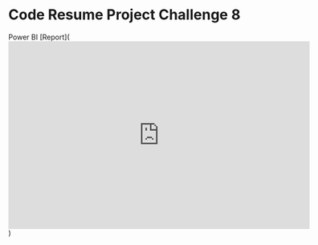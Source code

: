 # Code Resume Project Challenge 8
Power BI [Report](<iframe title="Report Section" width="600" height="373.5" src="https://app.powerbi.com/view?r=eyJrIjoiNjhjMDg2ZWQtZjJlNi00MWVkLTkzMjUtYzQ2ODkzZTYxOTM5IiwidCI6ImRmODY3OWNkLWE4MGUtNDVkOC05OWFjLWM4M2VkN2ZmOTVhMCJ9&pageName=ReportSection" frameborder="0" allowFullScreen="true"></iframe>)
